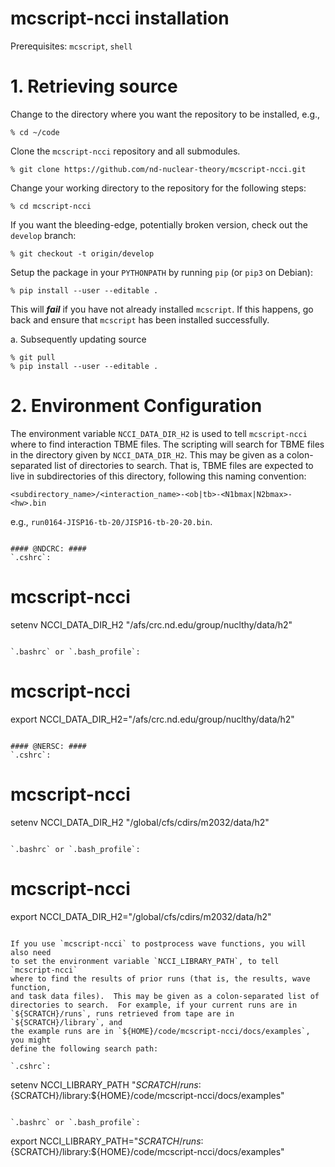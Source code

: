 # mcscript-ncci installation #
Prerequisites: `mcscript`, `shell`

# 1. Retrieving source

  Change to the directory where you want the repository to be installed,
  e.g.,
  ~~~~~~~~~~~~~~~~
  % cd ~/code
  ~~~~~~~~~~~~~~~~

  Clone the `mcscript-ncci` repository and all submodules.
  ~~~~~~~~~~~~~~~~~~~~~~~~~~~~~~~~~~~~~~~~~~~~~~~~~~~~~~~~~~~~~~~~
  % git clone https://github.com/nd-nuclear-theory/mcscript-ncci.git
  ~~~~~~~~~~~~~~~~~~~~~~~~~~~~~~~~~~~~~~~~~~~~~~~~~~~~~~~~~~~~~~~~

  Change your working directory to the repository for the following steps:
  ~~~~~~~~~~~~~~~~~~~~~~~~~~~~~~~~
  % cd mcscript-ncci
  ~~~~~~~~~~~~~~~~~~~~~~~~~~~~~~~~

  If you want the bleeding-edge, potentially broken version, check out the
  `develop` branch:
  ~~~~~~~~~~~~~~~~~~~~~~~~~~~~~~~~
  % git checkout -t origin/develop
  ~~~~~~~~~~~~~~~~~~~~~~~~~~~~~~~~

  Setup the package in your `PYTHONPATH` by running `pip` (or `pip3` on Debian):
  ~~~~~~~~~~~~~~~~~~~~~~~~~~~~~~~~~~~~~~~~~~~~~~~~~~~~~~~~~~~~~~~~
  % pip install --user --editable .
  ~~~~~~~~~~~~~~~~~~~~~~~~~~~~~~~~~~~~~~~~~~~~~~~~~~~~~~~~~~~~~~~~
  This will ***fail*** if you have not already installed `mcscript`. If this
  happens, go back and ensure that `mcscript` has been installed successfully.

  a. Subsequently updating source
  ~~~~~~~~~~~~~~~~
  % git pull
  % pip install --user --editable .
  ~~~~~~~~~~~~~~~~

# 2. Environment Configuration

  The environment variable `NCCI_DATA_DIR_H2` is used to tell `mcscript-ncci`
  where to find interaction TBME files.  The scripting will search for TBME
  files in the directory given by `NCCI_DATA_DIR_H2`.  This may be given as a
  colon-separated list of directories to search.  That is, TBME files are
  expected to live in subdirectories of this directory, following this naming
  convention:

  ~~~~~~~~~~~~~~~~~~~~~~~~~~~~~~~~~~~~~~~~~~~~~~~~~~~~~~~~~~~~~~~~
  <subdirectory_name>/<interaction_name>-<ob|tb>-<N1bmax|N2bmax>-<hw>.bin
  ~~~~~~~~~~~~~~~~~~~~~~~~~~~~~~~~~~~~~~~~~~~~~~~~~~~~~~~~~~~~~~~~

  e.g., ```run0164-JISP16-tb-20/JISP16-tb-20-20.bin```.
  
  ~~~~~~~~~~~~~~~~~~~~~~~~~~~~~~~~~~~~~~~~~~~~~~~~~~~~~~~~~~~~~~~~

  #### @NDCRC: ####
  `.cshrc`:
  ~~~~~~~~~~~~~~~~~~~~~~~~~~~~~~~~~~~~~~~~~~~~~~~~~~~~~~~~~~~~~~~~
  # mcscript-ncci
  setenv NCCI_DATA_DIR_H2 "/afs/crc.nd.edu/group/nuclthy/data/h2"
  ~~~~~~~~~~~~~~~~~~~~~~~~~~~~~~~~~~~~~~~~~~~~~~~~~~~~~~~~~~~~~~~~

  `.bashrc` or `.bash_profile`:
  ~~~~~~~~~~~~~~~~~~~~~~~~~~~~~~~~~~~~~~~~~~~~~~~~~~~~~~~~~~~~~~~~
  # mcscript-ncci
  export NCCI_DATA_DIR_H2="/afs/crc.nd.edu/group/nuclthy/data/h2"
  ~~~~~~~~~~~~~~~~~~~~~~~~~~~~~~~~~~~~~~~~~~~~~~~~~~~~~~~~~~~~~~~~

  #### @NERSC: ####
  `.cshrc`:
  ~~~~~~~~~~~~~~~~~~~~~~~~~~~~~~~~~~~~~~~~~~~~~~~~~~~~~~~~~~~~~~~~
  # mcscript-ncci
  setenv NCCI_DATA_DIR_H2 "/global/cfs/cdirs/m2032/data/h2"
  ~~~~~~~~~~~~~~~~~~~~~~~~~~~~~~~~~~~~~~~~~~~~~~~~~~~~~~~~~~~~~~~~

  `.bashrc` or `.bash_profile`:
  ~~~~~~~~~~~~~~~~~~~~~~~~~~~~~~~~~~~~~~~~~~~~~~~~~~~~~~~~~~~~~~~~
  # mcscript-ncci
  export NCCI_DATA_DIR_H2="/global/cfs/cdirs/m2032/data/h2"
  ~~~~~~~~~~~~~~~~~~~~~~~~~~~~~~~~~~~~~~~~~~~~~~~~~~~~~~~~~~~~~~~~

  If you use `mcscript-ncci` to postprocess wave functions, you will also need
  to set the environment variable `NCCI_LIBRARY_PATH`, to tell `mcscript-ncci`
  where to find the results of prior runs (that is, the results, wave function,
  and task data files).  This may be given as a colon-separated list of
  directories to search.  For example, if your current runs are in
  `${SCRATCH}/runs`, runs retrieved from tape are in `${SCRATCH}/library`, and
  the example runs are in `${HOME}/code/mcscript-ncci/docs/examples`, you might
  define the following search path:

  `.cshrc`:
  ~~~~~~~~~~~~~~~~~~~~~~~~~~~~~~~~~~~~~~~~~~~~~~~~~~~~~~~~~~~~~~~~
  setenv NCCI_LIBRARY_PATH "${SCRATCH}/runs:${SCRATCH}/library:${HOME}/code/mcscript-ncci/docs/examples"
  ~~~~~~~~~~~~~~~~~~~~~~~~~~~~~~~~~~~~~~~~~~~~~~~~~~~~~~~~~~~~~~~~

  `.bashrc` or `.bash_profile`:
  ~~~~~~~~~~~~~~~~~~~~~~~~~~~~~~~~~~~~~~~~~~~~~~~~~~~~~~~~~~~~~~~~
  export NCCI_LIBRARY_PATH="${SCRATCH}/runs:${SCRATCH}/library:${HOME}/code/mcscript-ncci/docs/examples"
  ~~~~~~~~~~~~~~~~~~~~~~~~~~~~~~~~~~~~~~~~~~~~~~~~~~~~~~~~~~~~~~~~
